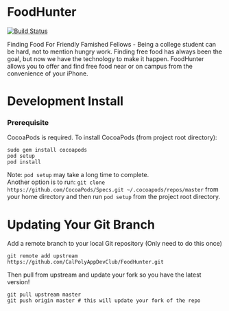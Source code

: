# FoodHunter
[![Build Status](https://travis-ci.org/CalPolyAppDevClub/FoodHunter.svg?branch=master)](https://travis-ci.org/CalPolyAppDevClub/FoodHunter)

Finding Food For Friendly Famished Fellows - Being a college student can be hard, not to mention hungry work. Finding free food has always been the goal, but now we have the technology to make it happen. FoodHunter allows you to offer and find free food near or on campus from the convenience of your iPhone. 

# Development Install
### Prerequisite
CocoaPods is required. 
To install CocoaPods (from project root directory):
```
sudo gem install cocoapods
pod setup
pod install
```
Note: `pod setup` may take a long time to complete.   
Another option is to run: `git clone https://github.com/CocoaPods/Specs.git ~/.cocoapods/repos/master` from your home directory and then run `pod setup` from the project root directory.

# Updating Your Git Branch
Add a remote branch to your local Git repository (Only need to do this once)
```
git remote add upstream https://github.com/CalPolyAppDevClub/FoodHunter.git
```
Then pull from upstream and update your fork so you have the latest version!
```
git pull upstream master
git push origin master # this will update your fork of the repo
```
